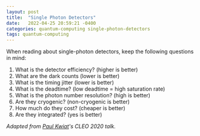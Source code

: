 ```yaml
---
layout: post
title:  "Single Photon Detectors"
date:   2022-04-25 20:59:21 -0400
categories: quantum-computing single-photon-detectors
tags: quantum-computing
---
```

When reading about single-photon detectors, keep the following questions in mind:

1. What is the detector efficiency? (higher is better)
2. What are the dark counts (lower is better)
3. What is the timing jitter (lower is better)
4. What is the deadtime? (low deadtime = high saturation rate)
5. What is the photon number resolution? (high is better)
6. Are they cryogenic? (non-cryogenic is better)
7. How much do they cost? (cheaper is better)
8. Are they integrated? (yes is better)

*Adapted from [Paul Kwiat](http://research.physics.illinois.edu/QI/Photonics/)'s CLEO 2020 talk.*
